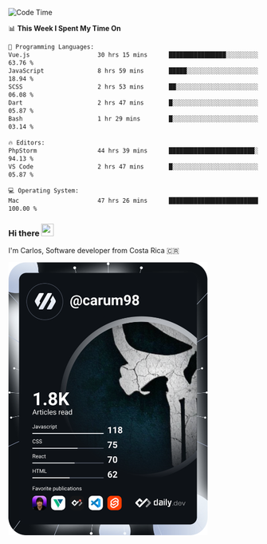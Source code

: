 
<!--START_SECTION:waka-->
![Code Time](http://img.shields.io/badge/Code%20Time-10%2C427%20hrs%2033%20mins-blue)

📊 **This Week I Spent My Time On** 

```text
💬 Programming Languages: 
Vue.js                   30 hrs 15 mins      ████████████████░░░░░░░░░   63.76 % 
JavaScript               8 hrs 59 mins       █████░░░░░░░░░░░░░░░░░░░░   18.94 % 
SCSS                     2 hrs 53 mins       ██░░░░░░░░░░░░░░░░░░░░░░░   06.08 % 
Dart                     2 hrs 47 mins       █░░░░░░░░░░░░░░░░░░░░░░░░   05.87 % 
Bash                     1 hr 29 mins        █░░░░░░░░░░░░░░░░░░░░░░░░   03.14 % 

🔥 Editors: 
PhpStorm                 44 hrs 39 mins      ████████████████████████░   94.13 % 
VS Code                  2 hrs 47 mins       █░░░░░░░░░░░░░░░░░░░░░░░░   05.87 % 

💻 Operating System: 
Mac                      47 hrs 26 mins      █████████████████████████   100.00 % 
```


<!--END_SECTION:waka-->

### Hi there <img src="https://media.giphy.com/media/hvRJCLFzcasrR4ia7z/giphy.gif" width="25px" height="25px">

I'm Carlos, Software developer from Costa Rica 🇨🇷

<a href="https://app.daily.dev/carum98"><img src="https://github.com/carum98/carum98/blob/main/devcard.svg" width="400" alt="Carlos Umaña Acevedo's Dev Card"/></a>
